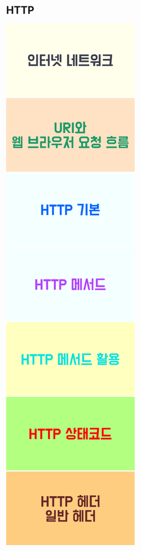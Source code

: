# HTTP

[![인터넷 네트워크](images/internet-network-card.png)](./internet-network/README.md)
[![URI와 웹 브라우저 요청 흐름](images/uri-webbrowser-card.png)](./uri-webbrowser/README.md)
[![HTTP 기본](images/http-basic-card.png)](./http-basic/README.md)
[![HTTP 메서드](images/http-method-card.png)](./http-method/README.md)
[![HTTP 메서드 활용](images/http-method-uses-card.png)](./http-method-uses/README.md)
[![HTTP 상태코드](images/http-statuscode-card.png)](./http-statuscode/README.md)
[![HTTP 헤더 - 일반 헤더](images/http-header-basic-card.png)](./http-header-basic/README.md)